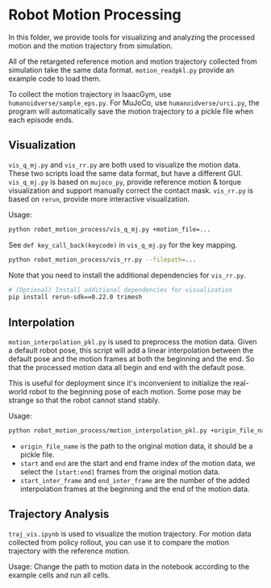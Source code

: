 
# Robot Motion Processing

In this folder, we provide tools for visualizing and analyzing the processed motion and the motion trajectory from simulation.

All of the retargeted reference motion and motion trajectory collected from simulation take the same data format. `motion_readpkl.py` provide an example code to load them.

To collect the motion trajectory in IsaacGym, use `humanoidverse/sample_eps.py`. For MuJoCo, use `humanoidverse/urci.py`, the program will automatically save the motion trajectory to a pickle file when each episode ends.



## Visualization

`vis_q_mj.py` and `vis_rr.py` are both used to visualize the motion data. These two scripts load the same data format, but have a different GUI. `vis_q_mj.py` is based on `mujoco_py`, provide reference motion & torque visualization and support manually correct the contact mask. `vis_rr.py` is based on `rerun`, provide more interactive visualization.



Usage:

```bash
python robot_motion_process/vis_q_mj.py +motion_file=...
```
See `def key_call_back(keycode)` in `vis_q_mj.py` for the key mapping.

```bash
python robot_motion_process/vis_rr.py --filepath=...
```

Note that you need to install the additional dependencies for `vis_rr.py`.

```bash
# (Optional) Install additional dependencies for visualization
pip install rerun-sdk==0.22.0 trimesh
```



## Interpolation

`motion_interpolation_pkl.py` is used to preprocess the motion data. Given a default robot pose, this script will add a linear interpolation between the default pose and the motion frames at both the beginning and the end. So that the processed motion data all begin and end with the default pose. 

This is useful for deployment since it's inconvenient to initialize the real-world robot to the beginning pose of each motion. Some pose may be strange so that the robot cannot stand stably.

Usage:
```bash
python robot_motion_process/motion_interpolation_pkl.py +origin_file_name=... +start=... +end=... +start_inter_frame=... +end_inter_frame=...
```
- `origin_file_name` is the path to the original motion data, it should be a pickle file.
- `start` and `end` are the start and end frame index of the motion data, we select the `[start:end]` frames from the original motion data.
- `start_inter_frame` and `end_inter_frame` are the number of the added interpolation frames at the beginning and the end of the motion data.


## Trajectory Analysis

`traj_vis.ipynb` is used to visualize the motion trajectory. For motion data collected from policy rollout, you can use it to compare the motion trajectory with the reference motion. 

Usage: Change the path to motion data in the notebook according to the example cells and run all cells.



